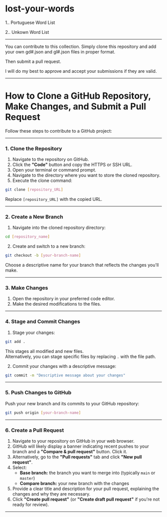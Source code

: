 # lost-your-words

1.. Portuguese Word List

2.. Unkown Word List

---

You can contribute to this collection. Simply clone this repository and add your own gd#.json and gl#.json files in proper format.

Then submit a pull request.

I will do my best to approve and accept your submissions if they are valid.

---

# How to Clone a GitHub Repository, Make Changes, and Submit a Pull Request

Follow these steps to contribute to a GitHub project:

---

### 1. Clone the Repository

1. Navigate to the repository on GitHub.
2. Click the **"Code"** button and copy the HTTPS or SSH URL.
3. Open your terminal or command prompt.
4. Navigate to the directory where you want to store the cloned repository.
5. Execute the clone command:

```bash
git clone [repository_URL]
```

Replace `[repository_URL]` with the copied URL.

---

### 2. Create a New Branch

1. Navigate into the cloned repository directory:

```bash
cd [repository_name]
```

2. Create and switch to a new branch:

```bash
git checkout -b [your-branch-name]
```

Choose a descriptive name for your branch that reflects the changes you'll make.

---

### 3. Make Changes

1. Open the repository in your preferred code editor.
2. Make the desired modifications to the files.

---

### 4. Stage and Commit Changes

1. Stage your changes:

```bash
git add .
```

This stages all modified and new files.  
Alternatively, you can stage specific files by replacing `.` with the file path.

2. Commit your changes with a descriptive message:

```bash
git commit -m "Descriptive message about your changes"
```

---

### 5. Push Changes to GitHub

Push your new branch and its commits to your GitHub repository:

```bash
git push origin [your-branch-name]
```

---

### 6. Create a Pull Request

1. Navigate to your repository on GitHub in your web browser.
2. GitHub will likely display a banner indicating recent pushes to your branch and a **"Compare & pull request"** button. Click it.
3. Alternatively, go to the **"Pull requests"** tab and click **"New pull request"**.
4. Select:
   - **Base branch:** the branch you want to merge into (typically `main` or `master`)
   - **Compare branch:** your new branch with the changes
5. Provide a clear title and description for your pull request, explaining the changes and why they are necessary.
6. Click **"Create pull request"** (or **"Create draft pull request"** if you're not ready for review).

---
